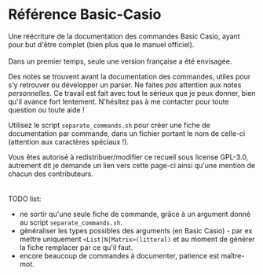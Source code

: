 # Référence Basic-Casio
Une réécriture de la documentation des commandes Basic Casio, ayant pour but d'être complet (bien plus que le manuel officiel).\
\
Dans un premier temps, seule une version française a été envisagée.

Des notes se trouvent avant la documentation des commandes, utiles pour s'y retrouver ou développer un parser. Ne faites *pas* attention aux notes *personnelles*.
Ce travail est fait avec tout le sérieux que je peux donner, bien qu'il avance fort lentement.
N'hésitez pas à me contacter pour toute question ou toute aide !

Utilisez le script `separate_commands.sh` pour créer une fiche de documentation par commande, dans un fichier portant le nom de celle-ci (attention aux caractères spéciaux !).

Vous êtes autorisé à redistribuer/modifier ce recueil sous license GPL-3.0, autrement dit je demande un lien vers cette page-ci ainsi qu'une mention de chacun des contributeurs.
\
\
\
TODO list:
- ne sortir qu'une seule fiche de commande, grâce à un argument donné au script `separate_commands.sh`.
- généraliser les types possibles des arguments (en Basic Casio) - par ex mettre uniquement `<List|N|Matrix>(litteral)` et au moment de générer la fiche remplacer par ce qu'il faut.
- encore beaucoup de commandes à documenter, patience est maître-mot.

